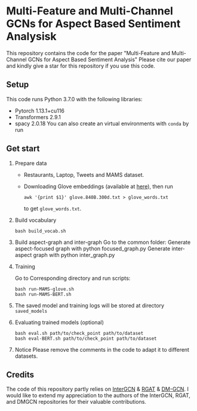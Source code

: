 # Multi-Feature and Multi-Channel GCNs for Aspect Based Sentiment Analysisk

This repository contains the code for the paper "Multi-Feature and Multi-Channel GCNs for Aspect Based Sentiment Analysis"
Please cite our paper and kindly give a star for this repository if you use this code.
## Setup

This code runs Python 3.7.0 with the following libraries:

+ Pytorch  1.13.1+cu116
+ Transformers 2.9.1
+ spacy 2.0.18
You can also create an virtual environments with `conda` by run

## Get start

1. Prepare data

   + Restaurants, Laptop, Tweets and MAMS dataset.

   + Downloading Glove embeddings (available at [here](http://nlp.stanford.edu/data/glove.840B.300d.zip)), then  run 

     ```
     awk '{print $1}' glove.840B.300d.txt > glove_words.txt
     ```

     to get `glove_words.txt`.
     

2. Build vocabulary

   ```
   bash build_vocab.sh
   ```
3. Build aspect-graph and inter-graph 
	Go to the common folder:
		Generate aspect-focused graph with python focused_graph.py
		Generate inter-aspect graph with python inter_graph.py
4. Training

   Go to Corresponding directory and run scripts:

   ``` 
   bash run-MAMS-glove.sh
   bash run-MAMS-BERT.sh
   ```

5. The saved model and training logs will be stored at directory `saved_models`  


6. Evaluating trained models (optional)

   ``` 
   bash eval.sh path/to/check_point path/to/dataset
   bash eval-BERT.sh path/to/check_point path/to/dataset
   ```
7. Notice 
Please remove the comments in the code to adapt it to different datasets.


##  Credits
The code of this repository partly relies on [InterGCN](https://github.com/BinLiang-NLP/InterGCN-ABSA) & [RGAT](https://github.com/goodbai-nlp/RGAT-ABSA/tree/master) & [DM-GCN](https://github.com/pangsg/DM-GCN).
I would like to extend my appreciation to the authors of the InterGCN, RGAT, and DMGCN repositories for their valuable contributions.
